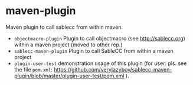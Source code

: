 maven-plugin
============

Maven plugin to call sablecc from within maven.

* `objectmacro-plugin` Plugin to call objectmacro (see http://sablecc.org) within a maven project (moved to other rep.)
* `sablecc-maven-plugin` Plugin to call SableCC from within a maven project
* `plugin-user-test` demonstration usage of this plugin (for user: pls. see the file `pom.xml`: 
https://github.com/verylazyboy/sablecc-maven-plugin/blob/master/plugin-user-test/pom.xml ).

